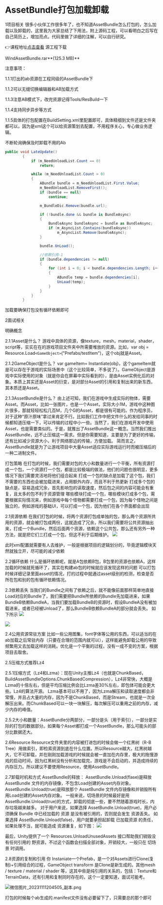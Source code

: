 # AssetBundle打包加载卸载

1项目相关
很多小伙伴工作很多年了，也不知道AssetBundle怎么打包的，怎么加载以及卸载的，这里我为大家总结了下用法，附上源码工程，可以看明白之后写在自己简历上，增加亮点。代码里做了详细的注解，可以自行研究。

👉课程地址[点击查看](https://ajngh.xet.tech/s/3S9svg)
源工程下载

WindAssetBundle.rar**(125.3 MB)**

注意事项：

1.1.1打出的ab资源在工程同级的AssetBundle下

1.1.2可以无缝切换编辑器和AB加载方式

1.1.3注意AB模式下，改完资源记得Tools/ResBuild一下

1.1.4支持同步异步等方式

1.1.5具体的打包配置在BuildSetting.xml里配置即可，具体精细到文件还是文件夹都可以，因为是xml这个可以给资源策划去配置，不用程序关心，专心做业务逻辑。

不断轮询确保及时卸载不用的Ab

```csharp
public void LateUpdate()
        {
            if (m_NeedUnloadList.Count == 0)
                return;

            while (m_NeedUnloadList.Count > 0)
            {
                ABundle bundle = m_NeedUnloadList.First.Value;
                m_NeedUnloadList.RemoveFirst();
                if (bundle == null)
                    continue;

                m_BundleDic.Remove(bundle.url);

                if (!bundle.done && bundle is BundleAsync)
                {
                    BundleAsync bundleAsync = bundle as BundleAsync;
                    if (m_AsyncList.Contains(bundleAsync))
                        m_AsyncList.Remove(bundleAsync);
                }

                bundle.UnLoad();

                //依赖引用-1
                if (bundle.dependencies != null)
                {
                    for (int i = 0; i < bundle.dependencies.Length; i++)
                    {
                        ABundle temp = bundle.dependencies[i];
                        UnLoad(temp);
                    }
                }
            }
        }
```


加载要确保打包没有循环依赖即可

2面试相关

明确概念

2.1.1Asset是什么？
游戏中具体的资源，像texture，mesh，material，shader，script等，实实在在的游戏项目文件夹中所需要堆放的资源。比如，var obj = Resource.Load`<GameObject>`("Prefabs/testItem")，这个obj就是Asset。

2.1.2GameObject是什么？
var gameItem= Instantiate(obj)，这个gameItem就是可以存在于游戏的实际场景中（这个比较简单，不多说了）。GameObject是游戏中实际使用的对象（就是你会在屏幕中实际看到的），是由Asset实例化后的对象。本质上其实还是Asset的衍变，是对部分Asset的引用和复制出来的新东西，其本质还是Asset。

2.1.3AssetBundle是什么？
由上述可知，我们在游戏中生成实际的物体，需要Asset。而Asset，比如一张图片，也是一个Asset，实际大小1M，游戏中这种图片很多，那就轻轻松松几百M，几个G的Asset，都是很有可能的。作为程序员，对于这种“原汁原味”拿过来肯定不行。比如我们工作中把文件什么的发给同事的时候都知道压缩一下，可以传输的过程中小一些。当然了，我们在游戏开发中使用Asset，也是需要类似的。于是，就推出了AssetBundle这一概念。当然我们推出AssetBundle，远不止压缩这一需求。但是你需要知道，主要是为了更好的传输，还有比如减少资源大小，利于网络那边的传输，方便加载。
简而言之，AssetBundle就是为了让游戏项目中大量Asset适应实际游戏运行时而被压缩后的一种二进制文件。

打包策略
 在打包的时候，我们需要对包的大小和数量进行一个平衡，所有资源打成一个包，一个资源打一个包，都是比较极端的做法，他们的问题也很明显，更多情况下我们需要灵活地将他们组合起来
    打成一个包的缺点是加载了这个包，我们不需要的东西也会被加载进来，占用额外内存，而且不利于热更新
    打成多个包的缺点是，容易造成冗余，首先影响包的读取速度，然后包之间的内容可能会有重复，且太多的包不利于资源管理
    哪些模块打成一个包，哪些模块打成多个包，需要根据实际情况来，例如游戏中每个怪物都需要打成一个包，因为每个怪物之间是独立的，例如游戏的基础UI，可以打成一个包，因为他们在各个界面都会出现

2.1资源依赖
在我们打包的时候，将两个资源打包成单独的包，那么两个资源所共用的资源，就会被打包成两份，这就造成了冗余，所以我们需要将公共资源抽出来，打成一个Bundle，然后后面两个资源，依赖这个公共包，那么还有另外一种方法，就是把它们三打成一个包，但这不利于后期维护。
![](https://cdn.nlark.com/yuque/0/2023/png/39140812/1699694441409-6bdb3d86-18f9-4a66-9edb-a6fbb5cf39b8.png?x-oss-process=image%2Fformat%2Cwebp%2Fresize%2Cw_863%2Climit_0)

此时xml配置就需要有人去维护，一般是根据项目的逻辑划分的，毕竟逻辑模块天然就独立开，尽可能的减少依赖

2.2循环依赖
什么是循环依赖呢，就是A包依赖B包，B包里的资源也依赖A，这样加载的时候就死循环了，其实在构建ab包的时候就应该发现这样的问题
可以打包时候详细记录里面asset的情况，打的过程中就通过asset级别的检测，检查是否所在包和别的包有循环依赖情况。

2.3依赖丢失
当我们的Bundle之间有了依赖之后，就不能像前面那样简单地直接Load对应的Bundle了，我们需要把Bundle所依赖的Bundle先加载进来，如果BundleB依赖BundleA，当我们要加载BundleB的资源时，假设BundleA没有被加载进来，或者已经被Unload了，那么BundleB依赖BundleA的部分就会丢失。
如下所示
![](https://cdn.nlark.com/yuque/0/2023/png/39140812/1699694706997-d550656b-c6eb-4676-b38b-62ec68142dcb.png?x-oss-process=image%2Fformat%2Cwebp%2Fresize%2Cw_525%2Climit_0)

![](https://cdn.nlark.com/yuque/0/2023/png/39140812/1699694706986-b19b9c6b-9af1-4344-937a-bc75ab8cae61.png?x-oss-process=image%2Fformat%2Cwebp%2Fresize%2Cw_471%2Climit_0)

2.4公用资源常驻方案
比如一些公用图集，font字体等公用的东西，可以适当的在ab加载之后常驻内存（只要在合理的范围内就可以），这样能避免卸载公用的导致频繁用又去加载这样的消耗。优化是一个平衡的过程，没有一成不变的方案，根据项目去取舍。

2.5压缩方式推荐Lz4

2.5.1压缩方式（Lz4和Lzma）：现在Unity主推Lz4（也就是ChunkBased，BuildAssetBundleOptions.ChunkBasedCompression），Lz4非常快，大概是Lzma的十倍左右，但是平均压缩比例会比Lzma差30%左右，即包体可能会更大些。Lz4的算法开源。
Lzma基本可以不用了，因为Lzma解压和读取速度都会非常慢，并且占大量的内存，因为不是ChunkBased，而是Stream，也就是一次全解压出来。而ChunkBased可以一块一块解压，每次解压可以重用之前的内存，减少内存的峰值。

2.5.2大小和数量：AssetBundle分两部分，一部分是头（用于索引），一部分是实际的打包的数据部分。如果每个Asset都打成一个AssetBundle，那么可能头的部分比数据还大。

2.6Resource
Resource文件夹里的内容被打进包的时候会做一个红黑树（R-B Tree）用做索引，即检索资源到底在什么位置。所以Resource越大，红黑树越大，它不可卸载，并在刚刚加载游戏的时候就会被一直加在内存里，极大的拖慢游戏的启动时间，因为红黑树没有分析和加载完，游戏是不会启动的，并造成持续的内存压力。所以建议不要使用Resource，使用AssetBundle。

2.7卸载时机和方式
AssetBundle的释放：
AssetBundle.Unload(flase)是释放 AssetBundle 文件的内存镜像，不包含Load创建的Asset内存对象。
AssetBundle.Unload(true)是释放那个 AssetBundle 文件内存镜像和并销毁所有用Load创建的Asset内存对象。
一般来说，切场景的时候最好是用AssetBundle.Unload(true)的方式，卸载的彻底一些，要不然随着游戏时长，内存垃圾越来越多。
对于用户来说，如果选择 AssetBundle.Unload(true)，用户必须确保 Bundle 中已经加载的 资源 是没有被引用的，否则就会发生 资源丢失。
如果选择 AssetBundle.Unload(false)，用户就要承担起卸载 已加载资源 的责任，如果处理不当，就可能造成 资源重复，如下图：
![](https://cdn.nlark.com/yuque/0/2023/png/39140812/1699704065869-9fa9cb7f-ee76-4a4a-9e73-8396de301129.png?x-oss-process=image%2Fformat%2Cwebp%2Fresize%2Cw_449%2Climit_0)

最后，Unity提供了一个 Resources.UnloadUnusedAssets 接口帮助我们销毁没有任何引用的 野资源，不过这个函数会扫描全部对象，开销较大，一般只在 切场景 时调用。

2.8资源的复制和引用
你 Instaniate一个Prefab，是一个对Assets进行Clone(复制)+引用结合的过程，GameObject transform 是Clone是新生成的。其他mesh / texture / material / shader 等，这其中些是纯引用的关系的，包括：Texture和TerrainData，还有引用和复制同时存在的，这个一定要知道，面试可能考。

![微信图片_20231111204505_副本.png](https://cdn.nlark.com/yuque/0/2023/png/39140812/1699707325734-bddb4437-9a98-4f71-9fd0-260b4f2f1654.png?x-oss-process=image%2Fformat%2Cwebp%2Fresize%2Cw_722%2Climit_0)

打包的时候每个ab生成的.manifest文件没有必要留下了，只需要总的那个即可
